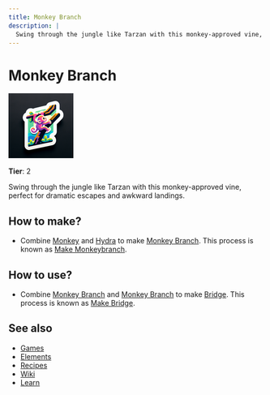 ```yaml
---
title: Monkey Branch
description: |
  Swing through the jungle like Tarzan with this monkey-approved vine, perfect for dramatic escapes and awkward landings.
---
```

# Monkey Branch

![](../images/item.monkeybranch.png)

**Tier**: 2

Swing through the jungle like Tarzan with this monkey-approved vine, perfect for dramatic escapes and awkward landings.

## How to make?

* Combine [Monkey](/wiki/elements/monkey) and [Hydra](/wiki/elements/hydra) to make [Monkey Branch](/wiki/elements/monkey-branch). This process is known as [Make Monkeybranch](/wiki/recipes/make-monkeybranch).

## How to use?

* Combine [Monkey Branch](/wiki/elements/monkey-branch) and [Monkey Branch](/wiki/elements/monkey-branch) to make [Bridge](/wiki/elements/bridge). This process is known as [Make Bridge](/wiki/recipes/make-bridge).

## See also

* [Games](/wiki/games)
* [Elements](/wiki/elements)
* [Recipes](/wiki/recipes)
* [Wiki](/wiki/index)
* [Learn](/learn/index)